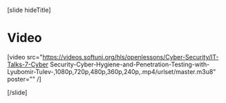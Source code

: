 [slide hideTitle]

# Video

[video src="https://videos.softuni.org/hls/openlessons/Cyber-Security/IT-Talks-7-Cyber Security-Cyber-Hygiene-and-Penetration-Testing-with-Lyubomir-Tulev-,1080p,720p,480p,360p,240p,.mp4/urlset/master.m3u8" poster="" /]

[/slide]
